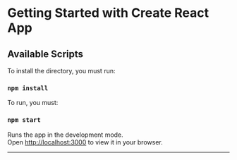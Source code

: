 # Getting Started with Create React App

## Available Scripts

To install the directory, you must run:

### `npm install`

To run, you must:

### `npm start`

Runs the app in the development mode.\
Open [http://localhost:3000](http://localhost:3000) to view it in your browser.

---